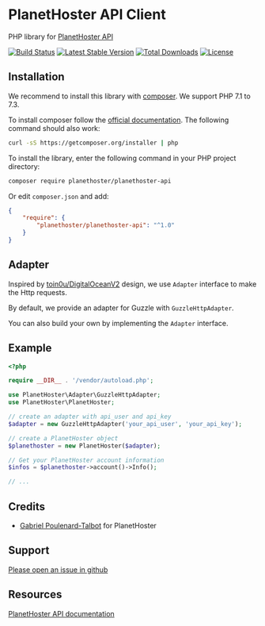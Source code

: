 # PlanetHoster API Client
PHP library for [PlanetHoster API](https://apidoc.planethoster.com/)

[![Build Status](https://app.travis-ci.com/PlanetHoster/planethoster-php.svg?branch=master)](https://app.travis-ci.com/PlanetHoster/planethoster-php)
[![Latest Stable Version](https://poser.pugx.org/planethoster/planethoster-api/v/stable)](https://packagist.org/packages/planethoster/planethoster-api)
[![Total Downloads](https://poser.pugx.org/planethoster/planethoster-api/downloads)](https://packagist.org/packages/planethoster/planethoster-api)
[![License](https://poser.pugx.org/planethoster/planethoster-api/license)](https://packagist.org/packages/planethoster/planethoster-api)

## Installation
We recommend to install this library with [composer](https://getcomposer.org/). We support PHP 7.1 to 7.3.

To install composer follow the [official documentation](https://getcomposer.org/doc/00-intro.md). The following command should also work:
```bash
curl -sS https://getcomposer.org/installer | php
```

To install the library, enter the following command in your PHP project directory:
```bash
composer require planethoster/planethoster-api
```

Or edit `composer.json` and add:
```json
{
    "require": {
        "planethoster/planethoster-api": "^1.0"
    }
}
```

## Adapter
Inspired by [toin0u/DigitalOceanV2](https://github.com/toin0u/DigitalOceanV2) design, we use `Adapter` interface to make the Http requests. 

By default, we provide an adapter for Guzzle with `GuzzleHttpAdapter`.

You can also build your own by implementing the `Adapter` interface.

## Example
```php
<?php

require __DIR__ . '/vendor/autoload.php';

use PlanetHoster\Adapter\GuzzleHttpAdapter;
use PlanetHoster\PlanetHoster;

// create an adapter with api_user and api_key
$adapter = new GuzzleHttpAdapter('your_api_user', 'your_api_key');

// create a PlanetHoster object
$planethoster = new PlanetHoster($adapter);

// Get your PlanetHoster account information
$infos = $planethoster->account()->Info();

// ...
```

## Credits
* [Gabriel Poulenard-Talbot](https://github.com/N0Cloud) for PlanetHoster

## Support
[Please open an issue in github](https://github.com/PlanetHoster/planethoster-php/issues)

## Resources
[PlanetHoster API documentation](https://apidoc.planethoster.com/)